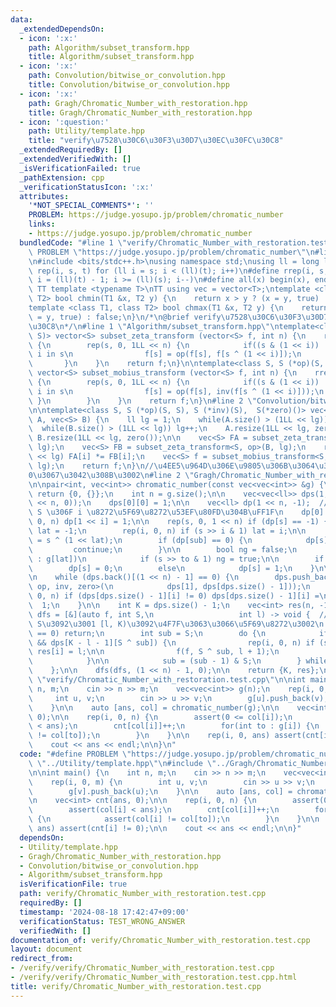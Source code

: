 ```yaml
---
data:
  _extendedDependsOn:
  - icon: ':x:'
    path: Algorithm/subset_transform.hpp
    title: Algorithm/subset_transform.hpp
  - icon: ':x:'
    path: Convolution/bitwise_or_convolution.hpp
    title: Convolution/bitwise_or_convolution.hpp
  - icon: ':x:'
    path: Gragh/Chromatic_Number_with_restoration.hpp
    title: Gragh/Chromatic_Number_with_restoration.hpp
  - icon: ':question:'
    path: Utility/template.hpp
    title: "verify\u7528\u30C6\u30F3\u30D7\u30EC\u30FC\u30C8"
  _extendedRequiredBy: []
  _extendedVerifiedWith: []
  _isVerificationFailed: true
  _pathExtension: cpp
  _verificationStatusIcon: ':x:'
  attributes:
    '*NOT_SPECIAL_COMMENTS*': ''
    PROBLEM: https://judge.yosupo.jp/problem/chromatic_number
    links:
    - https://judge.yosupo.jp/problem/chromatic_number
  bundledCode: "#line 1 \"verify/Chromatic_Number_with_restoration.test.cpp\"\n#define\
    \ PROBLEM \"https://judge.yosupo.jp/problem/chromatic_number\"\n#line 1 \"Utility/template.hpp\"\
    \n#include <bits/stdc++.h>\nusing namespace std;\nusing ll = long long;\n#define\
    \ rep(i, s, t) for (ll i = s; i < (ll)(t); i++)\n#define rrep(i, s, t) for (ll\
    \ i = (ll)(t) - 1; i >= (ll)(s); i--)\n#define all(x) begin(x), end(x)\n\n#define\
    \ TT template <typename T>\nTT using vec = vector<T>;\ntemplate <class T1, class\
    \ T2> bool chmin(T1 &x, T2 y) {\n    return x > y ? (x = y, true) : false;\n}\n\
    template <class T1, class T2> bool chmax(T1 &x, T2 y) {\n    return x < y ? (x\
    \ = y, true) : false;\n}\n/*\n@brief verify\u7528\u30C6\u30F3\u30D7\u30EC\u30FC\
    \u30C8\n*/\n#line 1 \"Algorithm/subset_transform.hpp\"\ntemplate<class S, S (*op)(S,\
    \ S)> vector<S> subset_zeta_transform (vector<S> f, int n) {\n    rep(i, 0, n)\
    \ {\n        rep(s, 0, 1LL << n) {\n            if((s & (1 << i)) != 0) { // if\
    \ i in s\n                f[s] = op(f[s], f[s ^ (1 << i)]);\n            }\n \
    \       }\n    }\n    return f;\n}\n\ntemplate<class S, S (*op)(S, S), S (*inv)(S)>\
    \ vector<S> subset_mobius_transform (vector<S> f, int n) {\n    rrep(i, 0, n)\
    \ {\n        rep(s, 0, 1LL << n) {\n            if((s & (1 << i)) != 0) { // if\
    \ i in s\n                f[s] = op(f[s], inv(f[s ^ (1 << i)]));\n           \
    \ }\n        }\n    }\n    return f;\n}\n#line 2 \"Convolution/bitwise_or_convolution.hpp\"\
    \n\ntemplate<class S, S (*op)(S, S), S (*inv)(S),  S(*zero)()> vec<S> bitwise_or_convolution(vec<S>\
    \ A, vec<S> B) {\n    ll lg = 1;\n    while(A.size() > (1LL << lg)) lg++;\n  \
    \  while(B.size() > (1LL << lg)) lg++;\n    A.resize(1LL << lg, zero());\n   \
    \ B.resize(1LL << lg, zero());\n\n    vec<S> FA = subset_zeta_transform<S, op>(A,\
    \ lg);\n    vec<S> FB = subset_zeta_transform<S, op>(B, lg);\n    rep(i, 0, 1\
    \ << lg) FA[i] *= FB[i];\n    vec<S> f = subset_mobius_transform<S, op, inv>(FA,\
    \ lg);\n    return f;\n}\n//\u4EE5\u964D\u306E\u9805\u306B\u3064\u3044\u3066\u3001\
    0\u3067\u3042\u308B\u3002\n#line 2 \"Gragh/Chromatic_Number_with_restoration.hpp\"\
    \n\npair<int, vec<int>> chromatic_number(const vec<vec<int>> &g) {\n    if (g.empty())\
    \ return {0, {}};\n    int n = g.size();\n\n    vec<vec<ll>> dps(1, vec<ll>(1\
    \ << n, 0));\n    dps[0][0] = 1;\n\n    vec<ll> dp(1 << n, -1);  // dp[i][S] :=\
    \ S \u306F i \u8272\u5F69\u8272\u53EF\u80FD\u304B\uFF1F\n    dp[0] = 1;\n    rep(i,\
    \ 0, n) dp[1 << i] = 1;\n\n    rep(s, 0, 1 << n) if (dp[s] == -1) {\n        int\
    \ lat = -1;\n        rep(i, 0, n) if (s >> i & 1) lat = i;\n\n        int sub\
    \ = s ^ (1 << lat);\n        if (dp[sub] == 0) {\n            dp[s] = 0;\n   \
    \         continue;\n        }\n\n        bool ng = false;\n        for (int to\
    \ : g[lat])\n            if (s >> to & 1) ng = true;\n\n        if (ng)\n    \
    \        dp[s] = 0;\n        else\n            dp[s] = 1;\n    }\n\n    dps.push_back(dp);\n\
    \n    while (dps.back()[(1 << n) - 1] == 0) {\n        dps.push_back(bitwise_or_convolution<S,\
    \ op, inv, zero>(\n            dps[1], dps[dps.size() - 1]));\n        rep(i,\
    \ 0, n) if (dps[dps.size() - 1][i] != 0) dps[dps.size() - 1][i] =\n          \
    \  1;\n    }\n\n    int K = dps.size() - 1;\n    vec<int> res(n, -1);\n\n    auto\
    \ dfs = [&](auto f, int S,\n                   int l) -> void {  // \u96C6\u5408\
    \ S\u3092\u3001 [l, K)\u3092\u4F7F\u3063\u3066\u5F69\u8272\u3002\n        if (S\
    \ == 0) return;\n        int sub = S;\n        do {\n            if (dps[1][sub]\
    \ && dps[K - l - 1][S ^ sub]) {\n                rep(i, 0, n) if (sub >> i & 1)\
    \ res[i] = l;\n\n                f(f, S ^ sub, l + 1);\n                break;\n\
    \            }\n\n            sub = (sub - 1) & S;\n        } while (sub != S);\n\
    \    };\n\n    dfs(dfs, (1 << n) - 1, 0);\n\n    return {K, res};\n}\n#line 4\
    \ \"verify/Chromatic_Number_with_restoration.test.cpp\"\n\nint main() {\n    int\
    \ n, m;\n    cin >> n >> m;\n    vec<vec<int>> g(n);\n    rep(i, 0, m) {\n   \
    \     int u, v;\n        cin >> u >> v;\n        g[u].push_back(v);\n        g[v].push_back(u);\n\
    \    }\n\n    auto [ans, col] = chromatic_number(g);\n\n    vec<int> cnt(ans,\
    \ 0);\n\n    rep(i, 0, n) {\n        assert(0 <= col[i]);\n        assert(col[i]\
    \ < ans);\n        cnt[col[i]]++;\n        for(int to : g[i]) {\n            assert(col[i]\
    \ != col[to]);\n        }\n    }\n\n    rep(i, 0, ans) assert(cnt[i] != 0);\n\n\
    \    cout << ans << endl;\n\n}\n"
  code: "#define PROBLEM \"https://judge.yosupo.jp/problem/chromatic_number\"\n#include\
    \ \"../Utility/template.hpp\"\n#include \"../Gragh/Chromatic_Number_with_restoration.hpp\"\
    \n\nint main() {\n    int n, m;\n    cin >> n >> m;\n    vec<vec<int>> g(n);\n\
    \    rep(i, 0, m) {\n        int u, v;\n        cin >> u >> v;\n        g[u].push_back(v);\n\
    \        g[v].push_back(u);\n    }\n\n    auto [ans, col] = chromatic_number(g);\n\
    \n    vec<int> cnt(ans, 0);\n\n    rep(i, 0, n) {\n        assert(0 <= col[i]);\n\
    \        assert(col[i] < ans);\n        cnt[col[i]]++;\n        for(int to : g[i])\
    \ {\n            assert(col[i] != col[to]);\n        }\n    }\n\n    rep(i, 0,\
    \ ans) assert(cnt[i] != 0);\n\n    cout << ans << endl;\n\n}"
  dependsOn:
  - Utility/template.hpp
  - Gragh/Chromatic_Number_with_restoration.hpp
  - Convolution/bitwise_or_convolution.hpp
  - Algorithm/subset_transform.hpp
  isVerificationFile: true
  path: verify/Chromatic_Number_with_restoration.test.cpp
  requiredBy: []
  timestamp: '2024-08-18 17:42:47+09:00'
  verificationStatus: TEST_WRONG_ANSWER
  verifiedWith: []
documentation_of: verify/Chromatic_Number_with_restoration.test.cpp
layout: document
redirect_from:
- /verify/verify/Chromatic_Number_with_restoration.test.cpp
- /verify/verify/Chromatic_Number_with_restoration.test.cpp.html
title: verify/Chromatic_Number_with_restoration.test.cpp
---
```

